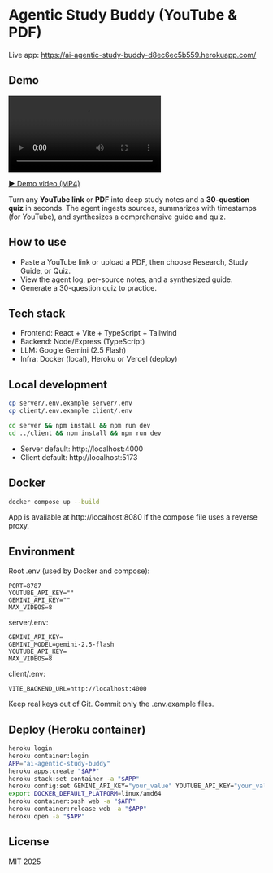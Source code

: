 # Agentic Study Buddy (YouTube & PDF)

Live app: https://ai-agentic-study-buddy-d8ec6ec5b559.herokuapp.com/

## Demo

<video src="assets/Agentic_Study_Buddy_Demo.mp4" controls title="Agentic Study Buddy Demo"></video>

[▶ Demo video (MP4)](assets/Agentic_Study_Buddy_Demo.mp4)

<!-- Add a GIF or video link if available -->
<!-- ![App demo](assets/demo.gif) -->
<!-- [▶ Full demo video](assets/demo.mp4) -->

Turn any **YouTube link** or **PDF** into deep study notes and a **30-question quiz** in seconds. The agent ingests sources, summarizes with timestamps (for YouTube), and synthesizes a comprehensive guide and quiz.

## How to use
- Paste a YouTube link or upload a PDF, then choose Research, Study Guide, or Quiz.
- View the agent log, per-source notes, and a synthesized guide.
- Generate a 30-question quiz to practice.

## Tech stack
- Frontend: React + Vite + TypeScript + Tailwind
- Backend: Node/Express (TypeScript)
- LLM: Google Gemini (2.5 Flash)
- Infra: Docker (local), Heroku or Vercel (deploy)

## Local development

```bash
cp server/.env.example server/.env
cp client/.env.example client/.env

cd server && npm install && npm run dev
cd ../client && npm install && npm run dev
```

- Server default: http://localhost:4000
- Client default: http://localhost:5173

## Docker

```bash
docker compose up --build
```

App is available at http://localhost:8080 if the compose file uses a reverse proxy.

## Environment

Root .env (used by Docker and compose):

```
PORT=8787
YOUTUBE_API_KEY=""
GEMINI_API_KEY=""
MAX_VIDEOS=8
```

server/.env:

```
GEMINI_API_KEY=
GEMINI_MODEL=gemini-2.5-flash
YOUTUBE_API_KEY=
MAX_VIDEOS=8
```

client/.env:

```
VITE_BACKEND_URL=http://localhost:4000
```

Keep real keys out of Git. Commit only the .env.example files.

## Deploy (Heroku container)

```bash
heroku login
heroku container:login
APP="ai-agentic-study-buddy"
heroku apps:create "$APP"
heroku stack:set container -a "$APP"
heroku config:set GEMINI_API_KEY="your_value" YOUTUBE_API_KEY="your_value" MAX_VIDEOS=8 -a "$APP"
export DOCKER_DEFAULT_PLATFORM=linux/amd64
heroku container:push web -a "$APP"
heroku container:release web -a "$APP"
heroku open -a "$APP"
```

## License
MIT 2025
